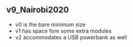 ﻿## v9_Nairobi2020

- v0 is the bare minimum size
- v1 has space fore some extra modules
- v2 accommodates a USB powerbank as well